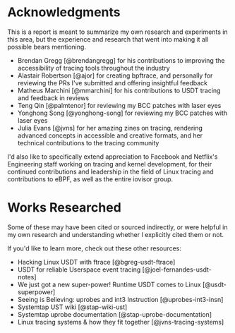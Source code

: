 # Acknowledgments

This is a report is meant to summarize my own research and experiments in this area, but the experience and research that went into making it all possible bears mentioning.

- Brendan Gregg [@brendangregg] for his contributions to improving the accessibility of tracing tools throughout the industry
- Alastair Robertson [@ajor] for creating bpftrace, and personally for reviewing the PRs I've submitted and offering insightful feedback
- Matheus Marchini [@mmarchini] for his contributions to USDT tracing and feedback in reviews
- Teng Qin [@palmtenor] for reviewing my BCC patches with laser eyes
- Yonghong Song [@yonghong-song] for reviewing my BCC patches with laser eyes
- Julia Evans [@jvns] for her amazing zines on tracing, rendering advanced concepts in accessible and creative formats, and her technical contributions to the tracing community

I'd also like to specifically extend appreciation to Facebook and Netflix's Engineering staff working on tracing and kernel development, for their continued contributions and leadership in the field of Linux tracing and contributions to eBPF, as well as the entire iovisor group.

# Works Researched

Some of these may have been cited or sourced indirectly, or were helpful in my own research and understanding whether I explicitly cited them or not.

If you'd like to learn more, check out these other resources:

- Hacking Linux USDT with ftrace [@bgreg-usdt-ftrace]
- USDT for reliable Userspace event tracing [@joel-fernandes-usdt-notes]
- We just got a new super-power! Runtime USDT comes to Linux [@usdt-superpower]
- Seeing is Believing: uprobes and int3 Instruction [@uprobes-int3-insn]
- Systemtap UST wiki [@stap-wiki-ust]
- Systemtap uprobe documentation [@stap-uprobe-documentation]
- Linux tracing systems & how they fit together [@jvns-tracing-systems]
